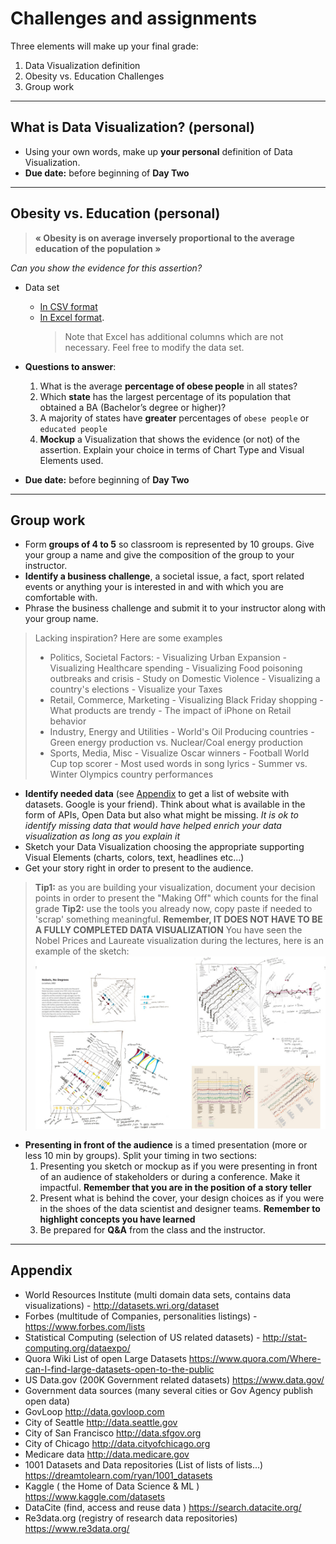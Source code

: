 # Challenges and assignments
Three elements will make up your final grade:
1. Data Visualization definition
2. Obesity vs. Education Challenges
3. Group work
---

## What is Data Visualization?  (personal)
+ Using your own words, make up **your personal** definition of Data Visualization.
+ **Due date:** before beginning of **Day Two**
---

## Obesity vs. Education   (personal)
> **« Obesity is on average inversely proportional to the average education of the population »**

*Can you show the evidence for this assertion?*

+ Data set
  - [In CSV format]()
  - [In Excel format]().
    > Note that Excel has additional columns which are not necessary. Feel free to modify the data set.

+  **Questions to answer**:
    1. What is the average **percentage of obese people** in all states?
    2. Which **state** has the largest percentage of its population that obtained a BA (Bachelor’s degree or higher)?
    3. A majority of states have **greater** percentages of `obese people` or `educated people`
    4. **Mockup** a Visualization that shows the evidence (or not) of the assertion. Explain your choice in terms of Chart Type and Visual Elements used.

+ **Due date:** before beginning of **Day Two**
---

## Group work
+ Form **groups of 4 to 5** so classroom is represented by 10 groups. Give your group a name and give the composition of the group to your instructor.
+ **Identify a business challenge**, a societal issue, a fact, sport related events or anything your is interested in and with which you are comfortable with.
+ Phrase the business challenge and submit it to your instructor along with your group name.
> Lacking inspiration? Here are some examples
> - Politics, Societal Factors:
      - Visualizing Urban Expansion
      - Visualizing Healthcare spending
      - Visualizing Food poisoning outbreaks and crisis
      - Study on Domestic Violence
      - Visualizing a country's elections
      - Visualize your Taxes
> - Retail, Commerce, Marketing
      - Visualizing Black Friday shopping
      - What products are trendy
      - The impact of iPhone on Retail behavior
> - Industry, Energy and Utilities
      - World's Oil Producing countries
      - Green energy production vs. Nuclear/Coal energy production
> - Sports, Media, Misc
      - Visualize Oscar winners
      - Football World Cup top scorer
      - Most used words in song lyrics
      - Summer vs. Winter Olympics country performances

+ **Identify needed data** (see [Appendix](#Appendix) to get a list of website with datasets. Google is your friend). Think about what is available in the form of APIs, Open Data but also what might be missing. *It is ok to identify missing data that would have helped enrich your data visualization as long as you explain it*  
+ Sketch your Data Visualization choosing the appropriate supporting Visual Elements (charts, colors, text, headlines etc...)
+ Get your story right in order to present to the audience.

> **Tip1:** as you are building your visualization, document your decision points in order to present the "Making Off" which counts for the final grade
> **Tip2:** use the tools you already now, copy paste if needed to 'scrap' something meaningful. **Remember, IT DOES NOT HAVE TO BE A FULLY COMPLETED DATA VISUALIZATION**
> You have seen the Nobel Prices and Laureate visualization during the lectures, here is an example of the sketch:
![](assets/markdown-img-paste-20181119160859873.png)

+ **Presenting in front of the audience** is a timed presentation (more or less 10 min by groups). Split your timing in two sections:
    1. Presenting you sketch or mockup as if you were presenting in front of an audience of stakeholders or during a conference. Make it impactful. **Remember that you are in the position of a story teller**
    2. Present what is behind the cover, your design choices as if you were in the shoes of the data scientist and designer teams. **Remember to highlight concepts you have learned**
    3. Be prepared for **Q&A** from the class and the instructor.
---

## Appendix
+ World Resources Institute (multi domain data sets, contains data visualizations) - http://datasets.wri.org/dataset
+ Forbes (multitude of Companies, personalities listings) - https://www.forbes.com/lists
+ Statistical Computing (selection of US related datasets) - http://stat-computing.org/dataexpo/
+ Quora Wiki List of open Large Datasets https://www.quora.com/Where-can-I-find-large-datasets-open-to-the-public
+ US Data.gov (200K Government related datasets) https://www.data.gov/
+ Government data sources (many several cities or Gov Agency publish open data)
+ GovLoop http://data.govloop.com
+ City of Seattle http://data.seattle.gov
+ City of San Francisco http://data.sfgov.org
+ City of Chicago http://data.cityofchicago.org
+ Medicare data  http://data.medicare.gov
+ 1001 Datasets and Data repositories (List of lists of lists...) https://dreamtolearn.com/ryan/1001_datasets
+ Kaggle ( the Home of Data Science & ML ) https://www.kaggle.com/datasets
+ DataCite (find, access and reuse data ) https://search.datacite.org/
+ Re3data.org (registry of research data repositories) https://www.re3data.org/

